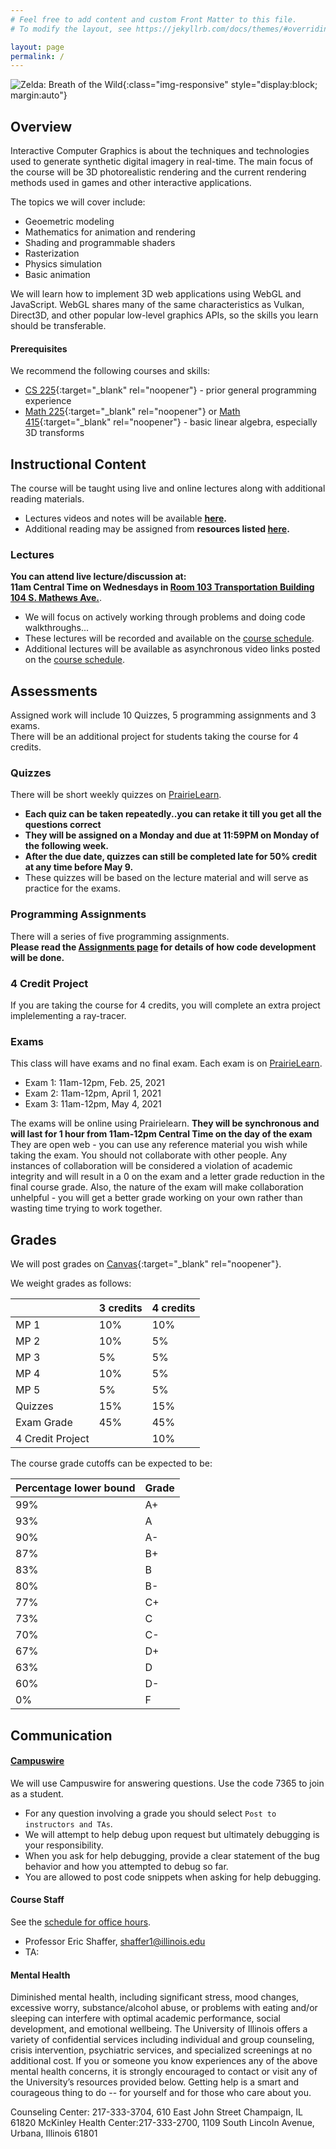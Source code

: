 ```yaml
---
# Feel free to add content and custom Front Matter to this file.
# To modify the layout, see https://jekyllrb.com/docs/themes/#overriding-theme-defaults

layout: page
permalink: /
---
```


![Zelda: Breath of the Wild](/img/Main-Day.jpg){:class="img-responsive" style="display:block; margin:auto"}

## Overview ##

Interactive Computer Graphics is about the techniques and technologies used to generate synthetic digital imagery in real-time. The main focus of the course will be 3D photorealistic rendering and the current rendering methods used in games and other interactive applications.

The topics we will cover include:
+ Geoemetric modeling
+ Mathematics for animation and rendering
+ Shading and programmable shaders
+ Rasterization
+ Physics simulation
+ Basic animation

We will learn how to implement 3D web applications using WebGL and JavaScript. WebGL shares many of the same characteristics as Vulkan, Direct3D, and other popular low-level graphics APIs, so the skills you learn should be transferable.

#### Prerequisites ####
We recommend the following courses and skills:

- [CS 225](https://courses.engr.illinois.edu/cs225/){:target="_blank" rel="noopener"} - prior general programming experience
- [Math 225](https://math.illinois.edu/resources/department-resources/syllabus-math-225){:target="_blank" rel="noopener"} or [Math 415](https://math.illinois.edu/resources/department-resources/syllabus-math-415){:target="_blank" rel="noopener"} - basic linear algebra, especially 3D transforms

## Instructional Content ##

The course will be taught using live and online lectures along with additional reading materials.

+ Lectures videos and notes will be available **[here](https://illinois-cs418.github.io/schedule).**
+ Additional reading may be assigned from **resources listed [here](https://illinois-cs418.github.io/resources).**

### Lectures ###

**You can attend live lecture/discussion at:<br/>
 11am Central Time on Wednesdays in [Room 103 Transportation Building 104 S. Mathews Ave.](https://www.google.com/maps/place/Transportation+Building/@40.1117016,-88.2253098,15z/data=!4m5!3m4!1s0x0:0x8fc3be7e3545974b!8m2!3d40.1117016!4d-88.2253098)**.
+ We will focus on actively working through problems and doing code walkthroughs... 
+ These lectures will be recorded and available on the [course schedule](https://illinois-cs418.github.io/schedule). 
+ Additional lectures will be available as asynchronous video links posted on the [course schedule](https://illinois-cs418.github.io/schedule).  


## Assessments ##

Assigned work will include 10 Quizzes, 5 programming assignments and 3 exams.<br/>
There will be an additional project for students taking the course for 4 credits.

### Quizzes ###
There will be short weekly quizzes on [PrairieLearn](https://prairielearn.engr.illinois.edu/pl). 
+ **Each quiz can be taken repeatedly..you can retake it till you get all the questions correct**
+ **They will be assigned on a Monday and due at 11:59PM on Monday of the following week.**
+ **After the due date, quizzes can still be completed late for 50% credit at any time before May 9.**
+ These quizzes will be based on the lecture material and will serve as practice for the exams.

### Programming Assignments ###
There will a series of five programming assignments. <br/>
**Please read the [Assignments page](/assignments) for details of how code development will be done.**

### 4 Credit Project ###
If you are taking the course for 4 credits, you will complete an extra project implelementing a ray-tracer.

### Exams ###
This class will have exams and no final exam. Each exam is on [PrairieLearn](https://prairielearn.engr.illinois.edu/pl).

- Exam 1: 11am-12pm, Feb. 25, 2021 
- Exam 2: 11am-12pm, April 1, 2021
- Exam 3: 11am-12pm, May 4, 2021

The exams will be online using Prairielearn. **They will be synchronous and will last for 1 hour from 11am-12pm Central Time on the day of the exam**
They are open web - you can use any reference material you wish while taking the exam. You should not collaborate with other people. Any instances of collaboration will be considered a violation of academic integrity and will result in a 0 on the exam and a letter grade reduction in the final course grade. Also, the nature of the exam will make collaboration unhelpful - you will get a better grade working on your own rather than wasting time trying to work together.  

## Grades ##
We will post grades on [Canvas](){:target="_blank" rel="noopener"}.

We weight grades as follows:

| | 3 credits | 4 credits |  
| ----- | ------ | ----- |  
| MP 1 | 10% | 10% | 
| MP 2 | 10% | 5% | 
| MP 3 | 5% | 5% | 
| MP 4 | 10% | 5% | 
| MP 5 | 5% | 5% | 
| Quizzes| 15%  | 15%  |
| Exam Grade| 45% | 45% |   
| 4 Credit Project | | 10% |  

The course grade cutoffs can be expected to be:

|Percentage lower bound | Grade |  
| ----- | ------ | 
| 99%| A+ |
| 93% | A |  
| 90% | A- |  
| 87% | B+ |  
| 83% | B |  
| 80% | B- |  
| 77% | C+ |  
| 73% | C |  
| 70% | C- | 
| 67% | D+ |  
| 63% | D |  
| 60% | D- |  
| 0%  | F  |


## Communication ##

#### [Campuswire](https://campuswire.com/p/GCA3888BE) ####
We will use Campuswire for answering questions. Use the code 7365 to join as a student.

+ For any question involving a grade you should select `Post to instructors and TAs`.
+ We will attempt to help debug upon request but ultimately debugging is your responsibility.
+ When you ask for help debugging, provide a clear statement of the bug behavior and how you attempted to debug so far.
+ You are allowed to post code snippets when asking for help debugging.

#### Course Staff ####
See the [schedule for office hours](/officehours).

* Professor Eric Shaffer, shaffer1@illinois.edu
* TA:  

#### Mental Health ####
Diminished mental health, including significant stress, mood changes, excessive worry, substance/alcohol abuse, or problems with eating and/or sleeping can interfere with optimal academic performance, social development, and emotional wellbeing. The University of Illinois offers a variety of confidential services including individual and group counseling, crisis intervention, psychiatric services, and specialized screenings at no additional cost. If you or someone you know experiences any of the above mental health concerns, it is strongly encouraged to contact or visit any of the University’s resources provided below. Getting help is a smart and courageous thing to do -- for yourself and for those who care about you.

Counseling Center: 217-333-3704, 610 East John Street Champaign, IL 61820
McKinley Health Center:217-333-2700, 1109 South Lincoln Avenue, Urbana, Illinois 61801



